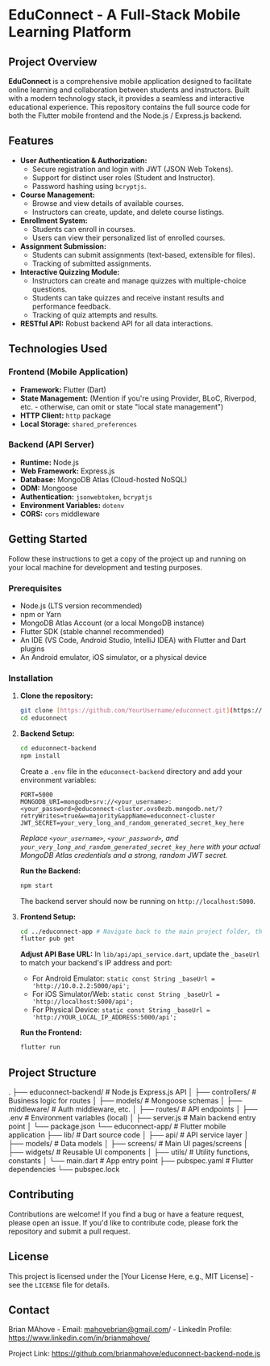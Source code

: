 # EduConnect - A Full-Stack Mobile Learning Platform

## Project Overview

**EduConnect** is a comprehensive mobile application designed to facilitate online learning and collaboration between students and instructors. Built with a modern technology stack, it provides a seamless and interactive educational experience. This repository contains the full source code for both the Flutter mobile frontend and the Node.js / Express.js backend.

## Features

* **User Authentication & Authorization:**
    * Secure registration and login with JWT (JSON Web Tokens).
    * Support for distinct user roles (Student and Instructor).
    * Password hashing using `bcryptjs`.
* **Course Management:**
    * Browse and view details of available courses.
    * Instructors can create, update, and delete course listings.
* **Enrollment System:**
    * Students can enroll in courses.
    * Users can view their personalized list of enrolled courses.
* **Assignment Submission:**
    * Students can submit assignments (text-based, extensible for files).
    * Tracking of submitted assignments.
* **Interactive Quizzing Module:**
    * Instructors can create and manage quizzes with multiple-choice questions.
    * Students can take quizzes and receive instant results and performance feedback.
    * Tracking of quiz attempts and results.
* **RESTful API:** Robust backend API for all data interactions.

## Technologies Used

### Frontend (Mobile Application)

* **Framework:** Flutter (Dart)
* **State Management:** (Mention if you're using Provider, BLoC, Riverpod, etc. - otherwise, can omit or state "local state management")
* **HTTP Client:** `http` package
* **Local Storage:** `shared_preferences`

### Backend (API Server)

* **Runtime:** Node.js
* **Web Framework:** Express.js
* **Database:** MongoDB Atlas (Cloud-hosted NoSQL)
* **ODM:** Mongoose
* **Authentication:** `jsonwebtoken`, `bcryptjs`
* **Environment Variables:** `dotenv`
* **CORS:** `cors` middleware

## Getting Started

Follow these instructions to get a copy of the project up and running on your local machine for development and testing purposes.

### Prerequisites

* Node.js (LTS version recommended)
* npm or Yarn
* MongoDB Atlas Account (or a local MongoDB instance)
* Flutter SDK (stable channel recommended)
* An IDE (VS Code, Android Studio, IntelliJ IDEA) with Flutter and Dart plugins
* An Android emulator, iOS simulator, or a physical device

### Installation

1.  **Clone the repository:**
    ```bash
    git clone [https://github.com/YourUsername/educonnect.git](https://github.com/YourUsername/educonnect.git)
    cd educonnect
    ```

2.  **Backend Setup:**
    ```bash
    cd educonnect-backend
    npm install
    ```
    Create a `.env` file in the `educonnect-backend` directory and add your environment variables:
    ```dotenv
    PORT=5000
    MONGODB_URI=mongodb+srv://<your_username>:<your_password>@educonnect-cluster.ovs0ezb.mongodb.net/?retryWrites=true&w=majority&appName=educonnect-cluster
    JWT_SECRET=your_very_long_and_random_generated_secret_key_here
    ```
    *Replace `<your_username>`, `<your_password>`, and `your_very_long_and_random_generated_secret_key_here` with your actual MongoDB Atlas credentials and a strong, random JWT secret.*

    **Run the Backend:**
    ```bash
    npm start
    ```
    The backend server should now be running on `http://localhost:5000`.

3.  **Frontend Setup:**
    ```bash
    cd ../educonnect-app # Navigate back to the main project folder, then into the Flutter app
    flutter pub get
    ```
    **Adjust API Base URL:**
    In `lib/api/api_service.dart`, update the `_baseUrl` to match your backend's IP address and port:
    * For Android Emulator: `static const String _baseUrl = 'http://10.0.2.2:5000/api';`
    * For iOS Simulator/Web: `static const String _baseUrl = 'http://localhost:5000/api';`
    * For Physical Device: `static const String _baseUrl = 'http://YOUR_LOCAL_IP_ADDRESS:5000/api';`

    **Run the Frontend:**
    ```bash
    flutter run
    ```

## Project Structure

.
├── educonnect-backend/           # Node.js Express.js API
│   ├── controllers/              # Business logic for routes
│   ├── models/                   # Mongoose schemas
│   ├── middleware/               # Auth middleware, etc.
│   ├── routes/                   # API endpoints
│   ├── .env                      # Environment variables (local)
│   ├── server.js                 # Main backend entry point
│   └── package.json
└── educonnect-app/               # Flutter mobile application
├── lib/                      # Dart source code
│   ├── api/                  # API service layer
│   ├── models/               # Data models
│   ├── screens/              # Main UI pages/screens
│   ├── widgets/              # Reusable UI components
│   ├── utils/                # Utility functions, constants
│   └── main.dart             # App entry point
├── pubspec.yaml              # Flutter dependencies
└── pubspec.lock


## Contributing

Contributions are welcome! If you find a bug or have a feature request, please open an issue. If you'd like to contribute code, please fork the repository and submit a pull request.

## License

This project is licensed under the [Your License Here, e.g., MIT License] - see the `LICENSE` file for details.

## Contact

Brian MAhove - Email: mahovebrian@gmail.com/ - LinkedIn Profile: https://www.linkedin.com/in/brianmahove/

Project Link: https://github.com/brianmahove/educonnect-backend-node.js
